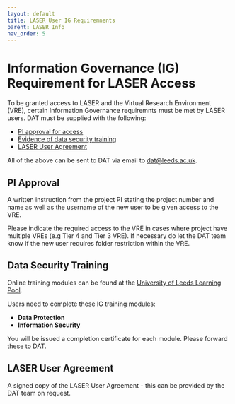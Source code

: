 ```yaml
---
layout: default
title: LASER User IG Requiremnents
parent: LASER Info
nav_order: 5
---
```


# Information Governance (IG) Requirement for LASER Access
To be granted access to LASER and the Virtual Research Environment (VRE), certain Information Governance requiremnts must be met by LASER users. DAT must be supplied with the following:

- [PI approval for access](#pi-approval)
- [Evidence of data security training](#data-security-training)
- [LASER User Agreement](#laser-user-agreement)

All of the above can be sent to DAT via email to [dat@leeds.ac.uk](mailto:dat@leeds.ac.uk).  


## PI Approval  
A written instruction from the project PI stating the project number and name as well as the username of the new user to be given access to the VRE. 

Please indicate the required access to the VRE in cases where project have multiple VREs (e.g Tier 4 and Tier 3 VRE). If necessary do let the DAT team know if the new user requires folder restriction within the VRE.


## Data Security Training  
Online training modules can be found at the [University of Leeds Learning Pool](https://leeds.learningpool.com/totara/dashboard/).  

Users need to complete these IG training modules:
- **Data Protection**    
- **Information Security** 

You will be issued a completion certificate for each module. Please forward these to DAT. 


## LASER User Agreement
A signed copy of the LASER User Agreement - this can be provided by the DAT team on request.  
